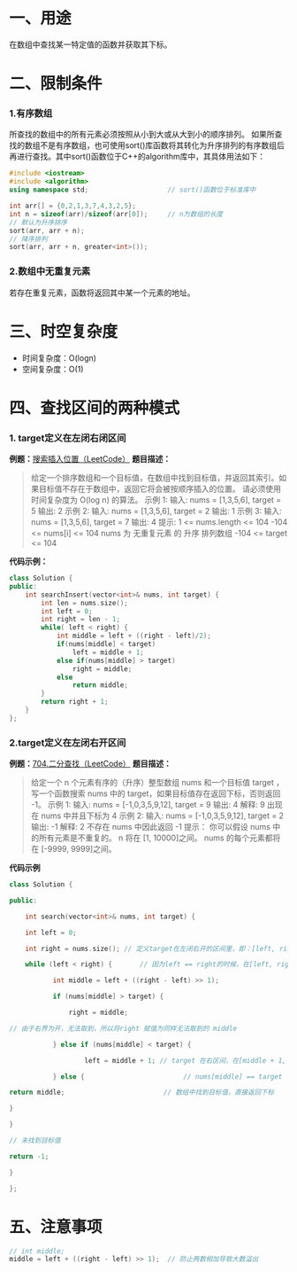 ﻿# 一、用途
在数组中查找某一特定值的函数并获取其下标。
# 二、限制条件
### 1.有序数组
所查找的数组中的所有元素必须按照从小到大或从大到小的顺序排列。
如果所查找的数组不是有序数组，也可使用sort()库函数将其转化为升序排列的有序数组后再进行查找。其中sort()函数位于C++的algorithm库中，其具体用法如下：
~~~cpp
#include <iostream>                     
#include <algorithm>
using namespace std;                    // sort()函数位于标准库中

int arr[] = {0,2,1,3,7,4,3,2,5};
int n = sizeof(arr)/sizeof(arr[0]);     // n为数组的长度
// 默认为升序排序
sort(arr, arr + n);                    
// 降序排列
sort(arr, arr + n, greater<int>());     
~~~

### 2.数组中无重复元素
若存在重复元素，函数将返回其中某一个元素的地址。
# 三、时空复杂度
- 时间复杂度：O(logn)
- 空间复杂度：O(1)
# 四、查找区间的两种模式
### 1. target定义在左闭右闭区间
**例题：**[搜索插入位置（LeetCode）](https://leetcode.cn/problems/search-insert-position/)
**题目描述：**
>给定一个排序数组和一个目标值，在数组中找到目标值，并返回其索引。如果目标值不存在于数组中，返回它将会被按顺序插入的位置。
请必须使用时间复杂度为 O(log n) 的算法。
示例 1:
输入: nums = [1,3,5,6], target = 5
输出: 2
示例 2:
输入: nums = [1,3,5,6], target = 2
输出: 1
示例 3:
输入: nums = [1,3,5,6], target = 7
输出: 4
 提示:
1 <= nums.length <= 104
-104 <= nums[i] <= 104
nums 为 无重复元素 的 升序 排列数组
-104 <= target <= 104

**代码示例：**
~~~cpp
class Solution {
public:
    int searchInsert(vector<int>& nums, int target) {
        int len = nums.size();
        int left = 0;
        int right = len - 1;
        while( left < right) {
            int middle = left + ((right - left)/2);
            if(nums[middle] < target) 
                left = middle + 1;
            else if(nums[middle] > target) 
                right = middle;
            else 
                return middle; 
        }
        return right + 1;
    }
};
~~~
### 2.target定义在左闭右开区间
**例题：**[704.二分查找（LeetCode）]()
**题目描述：**
>给定一个 n 个元素有序的（升序）整型数组 nums 和一个目标值 target  ，写一个函数搜索 nums 中的 target，如果目标值存在返回下标，否则返回 -1。
示例 1:
输入: nums = [-1,0,3,5,9,12], target = 9
输出: 4
解释: 9 出现在 nums 中并且下标为 4
示例 2:
输入: nums = [-1,0,3,5,9,12], target = 2
输出: -1
解释: 2 不存在 nums 中因此返回 -1
 提示：
你可以假设 nums 中的所有元素是不重复的。
n 将在 [1, 10000]之间。
nums 的每个元素都将在 [-9999, 9999]之间。

**代码示例**
~~~cpp
class Solution {

public:

    int search(vector<int>& nums, int target) {

    int left = 0;

    int right = nums.size(); // 定义target在左闭右开的区间里，即：[left, right)

    while (left < right) {       // 因为left == right的时候，在[left, right)是无效的空间，所以使用 <

           int middle = left + ((right - left) >> 1);

           if (nums[middle] > target) {

               right = middle;   

// 由于右界为开，无法取到，所以将right 赋值为同样无法取到的 middle

           } else if (nums[middle] < target) {

                   left = middle + 1; // target 在右区间，在[middle + 1, right)中

           } else {                         // nums[middle] == target

return middle;                         // 数组中找到目标值，直接返回下标

}

}

// 未找到目标值

return -1;

}

};
~~~

# 五、注意事项
~~~cpp
// int middle;
middle = left + ((right - left) >> 1);  // 防止两数相加导致大数溢出
~~~
